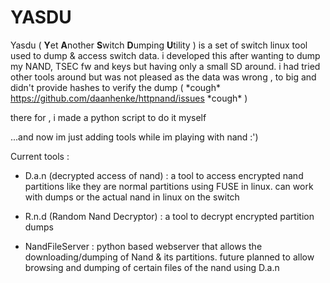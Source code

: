 # YASDU
Yasdu ( **Y**et **A**nother **S**witch **D**umping **U**tility ) is a set of switch linux tool used to dump & access switch data.
i developed this after wanting to dump my NAND, TSEC fw and keys but having only a small SD around. i had tried other tools around but was not pleased as the data was wrong , to big and didn't provide hashes to verify the dump ( \*cough\* https://github.com/daanhenke/httpnand/issues \*cough\* )

there for , i made a python script to do it myself

...and now im just adding tools while im playing with nand :')

Current tools :

- D.a.n (decrypted access of nand) : a tool to access encrypted nand partitions like they are normal partitions using FUSE in linux. can work with dumps or the actual nand in linux on the switch

- R.n.d (Random Nand Decryptor) : a tool to decrypt encrypted partition dumps

- NandFileServer : python based webserver that allows the downloading/dumping of Nand & its partitions. future planned to allow browsing and dumping of certain files of the nand using D.a.n
